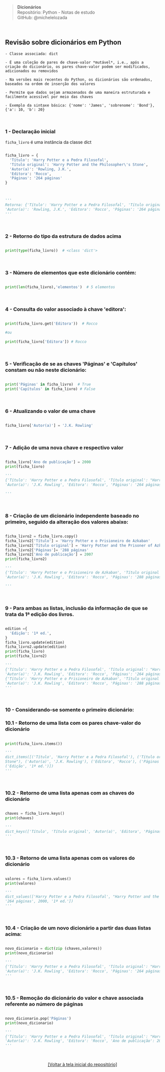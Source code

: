 > **Dicionários**  
> Repositório: Python - Notas de estudo     
> GitHub: @michelelozada
&nbsp;
     
&nbsp;  
## Revisão sobre dicionários em Python
```
- Classe associada: dict

- É uma coleção de pares de chave-valor *mutável*, i.e., após a criação do dicionário, os pares chave-valor podem ser modificados, adicionados ou removidos  

- Na versões mais recentes do Python, os dicionários são ordenados, baseados na ordem de inserção dos valores 

- Permite que dados sejam armazenados de uma maneira estruturada e facilmente acessível por meio das chaves

- Exemplo da sintaxe básica: {'nome': 'James', 'sobrenome': 'Bond'}, {'a': 10, 'b': 20}
```

&nbsp; 

### 1 - Declaração inicial
`ficha_livro` é uma instância da classe dict  
```py

ficha_livro = {
  'Título': 'Harry Potter e a Pedra Filosofal',
  'Título original': 'Harry Potter and the Philosopher\'s Stone',
  'Autor(a)': 'Rowling, J.K.',
  'Editora': 'Rocco',
  'Páginas': '264 páginas'
}



'''
Retorna: {'Título': 'Harry Potter e a Pedra Filosofal', 'Título original': "Harry Potter and the Philosopher's Stone",
'Autor(a)': 'Rowling, J.K.', 'Editora': 'Rocco', 'Páginas': '264 páginas'}
'''
```

&nbsp;

### 2 - Retorno do tipo da estrutura de dados acima
```py

print(type(ficha_livro))  # <class 'dict'>
```

&nbsp;

### 3 - Número de elementos que este dicionário contém:
```py

print(len(ficha_livro),'elementos')  # 5 elementos
```

&nbsp;

### 4 - Consulta do valor associado à chave 'editora':
```py

print(ficha_livro.get('Editora'))  # Rocco

#ou
	
print(ficha_livro['Editora']) # Rocco
```

&nbsp;

### 5 - Verificação de se as chaves 'Páginas' e 'Capítulos' constam ou não neste dicionário:
```py

print('Páginas' in ficha_livro)  # True
print('Capítulos' in ficha_livro) # False
```

&nbsp;


### 6 - Atualizando o valor de uma chave
```py

ficha_livro['Autor(a)'] = 'J.K. Rowling'
```

&nbsp;

### 7 - Adição de uma nova chave e respectivo valor
```py

ficha_livro['Ano de publicação'] = 2000
print(ficha_livro)

'''
{'Título': 'Harry Potter e a Pedra Filosofal', 'Título original': "Harry Potter and the Philosopher's Stone",
'Autor(a)': 'J.K. Rowling', 'Editora': 'Rocco', 'Páginas': '264 páginas', 'Ano de publicação': 2000}

'''
```

&nbsp;

### 8 - Criação de um dicionário independente baseado no primeiro, seguido da alteração dos valores abaixo:
```py

ficha_livro2 = ficha_livro.copy()
ficha_livro2['Título'] = 'Harry Potter e o Prisioneiro de Azkaban'
ficha_livro2['Título original'] = 'Harry Potter and the Prisoner of Azkaban'
ficha_livro2['Páginas']= '288 páginas'
ficha_livro2['Ano de publicação'] = 2007
print(ficha_livro2)

'''
{'Título': 'Harry Potter e o Prisioneiro de Azkaban', 'Título original': 'Harry Potter and the Prisoner of Azkaban',
'Autor(a)': 'J.K. Rowling', 'Editora': 'Rocco', 'Páginas': '288 páginas', 'Ano de publicação': 2007}

'''
```

&nbsp;

### 9 - Para ambas as listas, inclusão da informação de que se trata da 1ª edição dos livros.
```py

edition ={
  'Edição': '1ª ed.',
}
ficha_livro.update(edition)
ficha_livro2.update(edition)
print(ficha_livro)
print(ficha_livro2)

'''
{'Título': 'Harry Potter e a Pedra Filosofal', 'Título original': "Harry Potter and the Philosopher's Stone",
'Autor(a)': 'J.K. Rowling', 'Editora': 'Rocco', 'Páginas': '264 páginas', 'Ano de publicação': 2000, 'Edição': '1ª ed.'}
{'Título': 'Harry Potter e o Prisioneiro de Azkaban', 'Título original': 'Harry Potter and the Prisoner of Azkaban',
'Autor(a)': 'J.K. Rowling', 'Editora': 'Rocco', 'Páginas': '288 páginas', 'Ano de publicação': 2007, 'Edição': '1ª ed.'}
'''
```

&nbsp;

### 10 - Considerando-se somente o primeiro dicionário:

### 10.1 - Retorno de uma lista com os pares chave-valor do dicionário
```py

print(ficha_livro.items())

'''
dict_items([('Título', 'Harry Potter e a Pedra Filosofal'), ('Título original', "Harry Potter and the Philosopher's
Stone"), ('Autor(a)', 'J.K. Rowling'), ('Editora', 'Rocco'), ('Páginas', '264 páginas'), ('Ano de publicação', 2000),
('Edição', '1ª ed.')])
'''
```

&nbsp;

### 10.2 - Retorno de uma lista apenas com as chaves do dicionário
```py

chaves = ficha_livro.keys()
print(chaves)

'''
dict_keys(['Título', 'Título original', 'Autor(a)', 'Editora', 'Páginas', 'Ano de publicação', 'Edição'])
'''
```

&nbsp;

### 10.3 - Retorno de uma lista apenas com os valores do dicionário
```py

valores = ficha_livro.values()
print(valores)

'''
dict_values(['Harry Potter e a Pedra Filosofal', "Harry Potter and the Philosopher's Stone", 'J.K. Rowling', 'Rocco',
'264 páginas', 2000, '1ª ed.'])
'''
```

&nbsp;

### 10.4 - Criação de um novo dicionário a partir das duas listas acima:
```py

novo_dicionario = dict(zip (chaves,valores))
print(novo_dicionario)

'''
{'Título': 'Harry Potter e a Pedra Filosofal', 'Título original': "Harry Potter and the Philosopher's Stone",
'Autor(a)': 'J.K. Rowling', 'Editora': 'Rocco', 'Páginas': '264 páginas', 'Ano de publicação': 2000, 'Edição': '1ª ed.'}
'''
```

&nbsp;

### 10.5 - Remoção do dicionário do valor e chave associada referente ao número de páginas
```py

novo_dicionario.pop('Páginas')
print(novo_dicionario)

'''
{'Título': 'Harry Potter e a Pedra Filosofal', 'Título original': "Harry Potter and the Philosopher's Stone",
'Autor(a)': 'J.K. Rowling', 'Editora': 'Rocco', 'Ano de publicação': 2000, 'Edição': '1ª ed.'}
'''
```

&nbsp;

<div align="center">
<a href="https://github.com/michelelozada/Python-Study-Notes">[Voltar à tela inicial do repositório]</a>
</div>